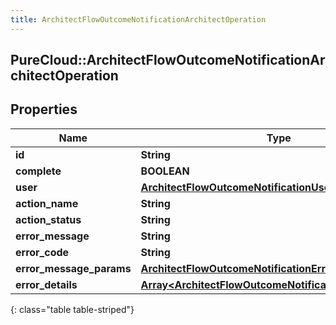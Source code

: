 ```yaml
---
title: ArchitectFlowOutcomeNotificationArchitectOperation
---
```

## PureCloud::ArchitectFlowOutcomeNotificationArchitectOperation

## Properties

|Name | Type | Description | Notes|
|------------ | ------------- | ------------- | -------------|
| **id** | **String** |  | [optional] |
| **complete** | **BOOLEAN** |  | [optional] |
| **user** | [**ArchitectFlowOutcomeNotificationUser**](ArchitectFlowOutcomeNotificationUser.html) |  | [optional] |
| **action_name** | **String** |  | [optional] |
| **action_status** | **String** |  | [optional] |
| **error_message** | **String** |  | [optional] |
| **error_code** | **String** |  | [optional] |
| **error_message_params** | [**ArchitectFlowOutcomeNotificationErrorMessageParams**](ArchitectFlowOutcomeNotificationErrorMessageParams.html) |  | [optional] |
| **error_details** | [**Array&lt;ArchitectFlowOutcomeNotificationErrorDetail&gt;**](ArchitectFlowOutcomeNotificationErrorDetail.html) |  | [optional] |
{: class="table table-striped"}



